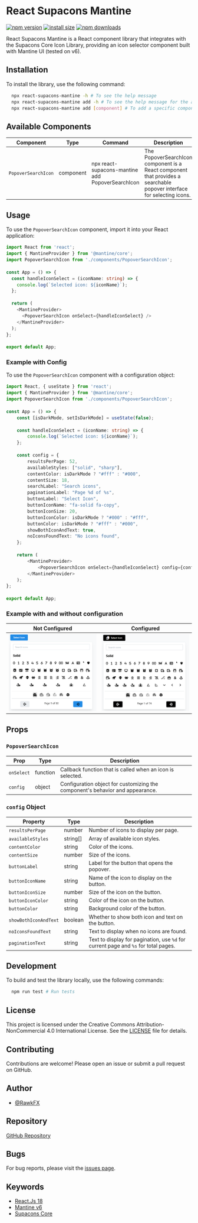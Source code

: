 # React Supacons Mantine
<div>

[![npm version](https://img.shields.io/npm/v/react-supacons-mantine.svg?style=flat-square)](https://www.npmjs.com/package/react-supacons-mantine)
[![install size](https://packagephobia.com/badge?p=react-supacons-mantine)](https://packagephobia.com/result?p=react-supacons-mantine)
[![npm downloads](https://img.shields.io/npm/dm/react-supacons-mantine.svg?style=flat-square)](https://npm-stat.com/charts.html?package=react-supacons-mantine)

</div>

React Supacons Mantine is a React component library that integrates with the Supacons Core Icon Library, providing an icon selector component built with Mantine UI (tested on v6).

## Installation

To install the library, use the following command:

```bash
  npx react-supacons-mantine -h # To see the help message
  npx react-supacons-mantine add -h # To see the help message for the add command
  npx react-supacons-mantine add [component] # To add a specific component to your project
```

## Available Components

| Component           | Type      | Command                                          | Description                                                                                                            |
|---------------------|-----------|--------------------------------------------------|------------------------------------------------------------------------------------------------------------------------|
| `PopoverSearchIcon` | component | npx react-supacons-mantine add PopoverSearchIcon | The PopoverSearchIcon component is a React component that provides a searchable popover interface for selecting icons. |

## Usage

To use the `PopoverSearchIcon` component, import it into your React application:

```typescript jsx
import React from 'react';
import { MantineProvider } from '@mantine/core';
import PopoverSearchIcon from './components/PopoverSearchIcon';

const App = () => {
  const handleIconSelect = (iconName: string) => {
    console.log(`Selected icon: ${iconName}`);
  };

  return (
    <MantineProvider>
      <PopoverSearchIcon onSelect={handleIconSelect} />
    </MantineProvider>
  );
};

export default App;
```

### Example with Config

To use the `PopoverSearchIcon` component with a configuration object:

```typescript jsx
import React, { useState } from 'react';
import { MantineProvider } from '@mantine/core';
import PopoverSearchIcon from './components/PopoverSearchIcon';

const App = () => {
    const [isDarkMode, setIsDarkMode] = useState(false);

    const handleIconSelect = (iconName: string) => {
        console.log(`Selected icon: ${iconName}`);
    };

    const config = {
        resultsPerPage: 52,
        availableStyles: ["solid", "sharp"],
        contentColor: isDarkMode ? "#fff" : "#000",
        contentSize: 18,
        searchLabel: "Search icons",
        paginationLabel: "Page %d of %s",
        buttonLabel: "Select Icon",
        buttonIconName: "fa-solid fa-copy",
        buttonIconSize: 20,
        buttonIconColor: isDarkMode ? "#000" : "#fff",
        buttonColor: isDarkMode ? "#fff" : "#000",
        showBothIconAndText: true,
        noIconsFoundText: "No icons found",
    };

    return (
        <MantineProvider>
            <PopoverSearchIcon onSelect={handleIconSelect} config={config}/>
        </MantineProvider>
    );
};

export default App;
```

### Example with and without configuration

| Not Configured | Configured |
|----------------|------------|
| ![Before](./public/PopoverSearchIconNotConfigured.png) | ![After](./public/PopoverSearchIconConfigured.png) |

## Props

### `PopoverSearchIcon`

| Prop       | Type     | Description                                                                 |
|------------|----------|-----------------------------------------------------------------------------|
| `onSelect` | function | Callback function that is called when an icon is selected.                  |
| `config`   | object   | Configuration object for customizing the component's behavior and appearance.|

### `config` Object

| Property                | Type     | Description                                                                 |
|-------------------------|----------|-----------------------------------------------------------------------------|
| `resultsPerPage`        | number   | Number of icons to display per page.                                        |
| `availableStyles`       | string[] | Array of available icon styles.                                             |
| `contentColor`          | string   | Color of the icons.                                                         |
| `contentSize`           | number   | Size of the icons.                                                          |
| `buttonLabel`           | string   | Label for the button that opens the popover.                                |
| `buttonIconName`        | string   | Name of the icon to display on the button.                                  |
| `buttonIconSize`        | number   | Size of the icon on the button.                                             |
| `buttonIconColor`       | string   | Color of the icon on the button.                                            |
| `buttonColor`           | string   | Background color of the button.                                             |
| `showBothIconAndText`   | boolean  | Whether to show both icon and text on the button.                           |
| `noIconsFoundText`      | string   | Text to display when no icons are found.                                    |
| `paginationText`        | string   | Text to display for pagination, use `%d` for current page and `%s` for total pages.|

## Development

To build and test the library locally, use the following commands:

```bash
  npm run test # Run tests
```

## License

This project is licensed under the Creative Commons Attribution-NonCommercial 4.0 International License. See the [LICENSE](LICENSE) file for details.

## Contributing

Contributions are welcome! Please open an issue or submit a pull request on GitHub.

## Author

- [@RawkFX](https://github.com/RawkFX)

## Repository

[GitHub Repository](https://github.com/RawkFX/react-supacons-mantine)

## Bugs

For bug reports, please visit the [issues page](https://github.com/RawkFX/react-supacons-mantine/issues).

## Keywords

- [React.Js 18](https://react.dev/)
- [Mantine v6](https://v6.mantine.dev/)
- [Supacons Core](https://supacons.netlify.app/)
